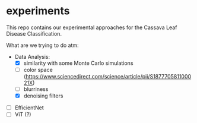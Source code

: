 # experiments
This repo contains our experimental approaches for the Cassava Leaf Disease Classification.

What are we trying to do atm:
  - Data Analysis: 
    - [x] similarity with some Monte Carlo simulations
    - [ ] color space (https://www.sciencedirect.com/science/article/pii/S187770581100021X)
    - [ ] blurriness
    - [x] denoising filters
  - [ ] EfficientNet
  - [ ] ViT (?)
